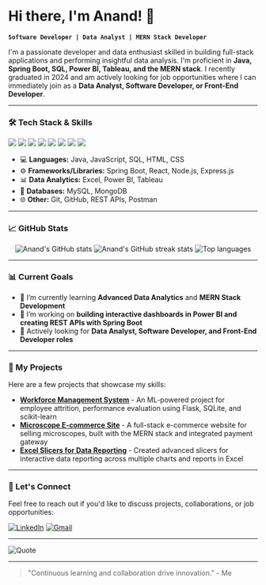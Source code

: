 # Hi there, I'm Anand! 👋

**`Software Developer | Data Analyst | MERN Stack Developer`**

I'm a passionate developer and data enthusiast skilled in building full-stack applications and performing insightful data analysis. I'm proficient in **Java, Spring Boot, SQL, Power BI, Tableau, and the MERN stack**. I recently graduated in 2024 and am actively looking for job opportunities where I can immediately join as a **Data Analyst, Software Developer, or Front-End Developer**.

---

### 🛠️ Tech Stack & Skills

<p>
  <img src="https://img.shields.io/badge/Code-Java-007396?style=for-the-badge&logo=java&logoColor=white" />
  <img src="https://img.shields.io/badge/Code-JavaScript-F7DF1E?style=for-the-badge&logo=javascript&logoColor=black" />
  <img src="https://img.shields.io/badge/Framework-Spring%20Boot-6DB33F?style=for-the-badge&logo=spring&logoColor=white" />
  <img src="https://img.shields.io/badge/Database-MySQL-4479A1?style=for-the-badge&logo=mysql&logoColor=white" />
  <img src="https://img.shields.io/badge/Data-Tableau-E97627?style=for-the-badge&logo=tableau&logoColor=white" />
  <img src="https://img.shields.io/badge/Data-Power%20BI-F2C811?style=for-the-badge&logo=powerbi&logoColor=black" />
  <img src="https://img.shields.io/badge/Frontend-React-61DAFB?style=for-the-badge&logo=react&logoColor=black" />
  <img src="https://img.shields.io/badge/Stack-MERN-439743?style=for-the-badge&logo=mongodb&logoColor=white" />
</p>

- 💻 **Languages:** Java, JavaScript, SQL, HTML, CSS
- ⚙️ **Frameworks/Libraries:** Spring Boot, React, Node.js, Express.js
- 📊 **Data Analytics:** Excel, Power BI, Tableau
- 📂 **Databases:** MySQL, MongoDB
- 🌐 **Other:** Git, GitHub, REST APIs, Postman

---

### 📈 GitHub Stats

<p align="center">
  <img src="https://github-readme-stats.vercel.app/api?username=anandmali123&show_icons=true&theme=radical" alt="Anand's GitHub stats" />
  <img src="https://github-readme-streak-stats.herokuapp.com/?user=anandmali123&theme=radical" alt="Anand's GitHub streak stats" />
  <img src="https://github-readme-stats.vercel.app/api/top-langs/?username=anandmali123&layout=compact&theme=radical" alt="Top languages" />
</p>

---

### 📊 Current Goals

- 🌱 I’m currently learning **Advanced Data Analytics** and **MERN Stack Development**
- 🔭 I’m working on **building interactive dashboards in Power BI and creating REST APIs with Spring Boot**
- 💼 Actively looking for **Data Analyst, Software Developer, and Front-End Developer roles**

---

### 🚀 My Projects

Here are a few projects that showcase my skills:

- [**Workforce Management System**](https://github.com/anandmali123/Work-Force-Management-Using-Machine-Learning-) - An ML-powered project for employee attrition, performance evaluation using Flask, SQLite, and scikit-learn
- [**Microscope E-commerce Site**](#) - A full-stack e-commerce website for selling microscopes, built with the MERN stack and integrated payment gateway
- [**Excel Slicers for Data Reporting**](#) - Created advanced slicers for interactive data reporting across multiple charts and reports in Excel

---

### 💬 Let's Connect

Feel free to reach out if you'd like to discuss projects, collaborations, or job opportunities:

[![LinkedIn](https://img.shields.io/badge/LinkedIn-Connect-blue?style=for-the-badge&logo=linkedin)](https://www.linkedin.com/in/anand-mali-535287326/)
[![Gmail](https://img.shields.io/badge/Gmail-Contact-red?style=for-the-badge&logo=gmail&logoColor=white)](mailto:malianand247@gmail.com)

---

![Quote](https://quotes-github-readme.vercel.app/api?type=horizontal&theme=radical)

---

> "Continuous learning and collaboration drive innovation." - Me
